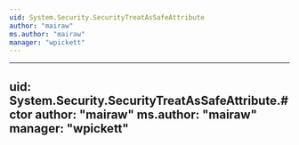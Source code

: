 ```yaml
---
uid: System.Security.SecurityTreatAsSafeAttribute
author: "mairaw"
ms.author: "mairaw"
manager: "wpickett"
---
```


---
uid: System.Security.SecurityTreatAsSafeAttribute.#ctor
author: "mairaw"
ms.author: "mairaw"
manager: "wpickett"
---
